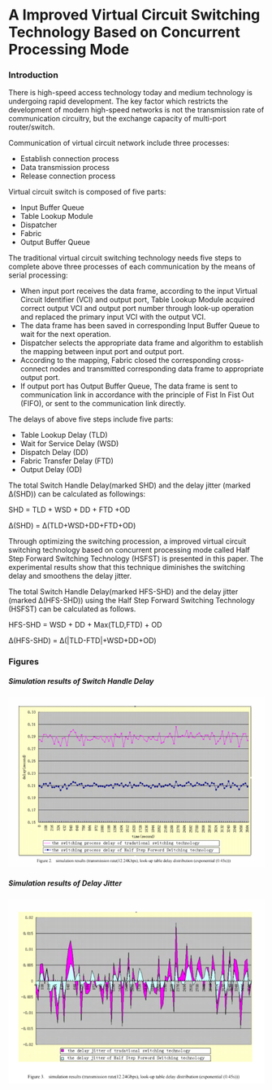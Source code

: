 # A Improved Virtual Circuit Switching Technology Based on Concurrent Processing Mode

### Introduction

There is high-speed access technology today and medium technology is undergoing rapid development. The key factor which restricts the development of modern high-speed networks is not the transmission rate of communication circuitry, but the exchange capacity of multi-port router/switch.

Communication of virtual circuit network include three processes:
* Establish connection process
* Data transmission process
* Release connection process

Virtual circuit switch is composed of five parts:
* Input Buffer Queue
* Table Lookup Module
* Dispatcher
* Fabric
* Output Buffer Queue

The traditional virtual circuit switching technology needs five steps to complete above three processes of each communication by the means of serial processing:
* When input port receives the data frame, according to the input Virtual Circuit Identifier (VCI) and output port, Table
Lookup Module acquired correct output VCI and output port number through look-up operation and replaced the primary input VCI with the output VCI.
* The data frame has been saved in corresponding Input Buffer Queue to wait for the next operation.
* Dispatcher selects the appropriate data frame and algorithm to establish the mapping between input port and output port.
* According to the mapping, Fabric closed the corresponding cross-connect nodes and transmitted corresponding data frame to appropriate output port.
* If output port has Output Buffer Queue, The data frame is sent to communication link in accordance with the principle of Fist In Fist Out (FIFO), or sent to the communication link directly.

The delays of above five steps include five parts:
* Table Lookup Delay (TLD)
* Wait for Service Delay (WSD)
* Dispatch Delay (DD)
* Fabric Transfer Delay (FTD)
* Output Delay (OD)

The total Switch Handle Delay(marked SHD) and the delay jitter (marked &#916;(SHD)) can be calculated as followings:

SHD = TLD + WSD + DD + FTD +OD

&#916;(SHD) = &#916;(TLD+WSD+DD+FTD+OD)

Through optimizing the switching procession, a improved virtual circuit switching technology based on concurrent processing mode called Half Step Forward Switching Technology (HSFST) is presented in this paper. The experimental results show that this technique diminishes the switching delay and smoothens the delay jitter. 

The total Switch Handle Delay(marked HFS-SHD) and the delay jitter (marked &#916;(HFS-SHD)) using the  Half Step Forward Switching Technology (HSFST) can be calculated as follows.

HFS-SHD = WSD + DD + Max(TLD,FTD) + OD

&#916;(HFS-SHD) = &#916;(|TLD-FTD|+WSD+DD+OD)


### Figures

##### Simulation results of Switch Handle Delay
![Delay](delay.png)

##### Simulation results of Delay Jitter
![Delay jitter](delay_jitter.png)
